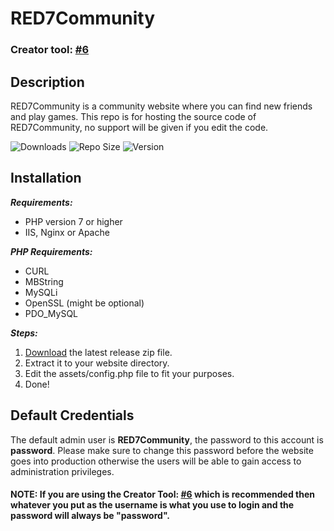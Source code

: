 # RED7Community
### Creator tool: [#6](https://github.com/RED7Studios/RED7Community/issues/6)
## Description
RED7Community is a community website where you can find new friends and play games. This repo is for hosting the source code of RED7Community, no support will be given if you edit the code.

![Downloads](https://img.shields.io/github/downloads/RED7Studios/RED7Community/total)
![Repo Size](https://img.shields.io/github/repo-size/RED7Studios/RED7Community)
![Version](https://img.shields.io/github/v/release/RED7Studios/RED7Community)

## Installation
**_Requirements:_**
- PHP version 7 or higher
- IIS, Nginx or Apache

**_PHP Requirements:_**
- CURL
- MBString
- MySQLi
- OpenSSL (might be optional)
- PDO_MySQL

**_Steps:_**
1. [Download](https://github.com/RED7Studios/RED7Community/releases/latest) the latest release zip file.
2. Extract it to your website directory.
3. Edit the assets/config.php file to fit your purposes.
4. Done!

## Default Credentials
The default admin user is **RED7Community**, the password to this account is **password**.
Please make sure to change this password before the website goes into production otherwise the users will be able to gain access to administration privileges.
#### NOTE: If you are using the Creator Tool: [#6](https://github.com/RED7Studios/RED7Community/issues/6) which is recommended then whatever you put as the username is what you use to login and the password will always be "password".
